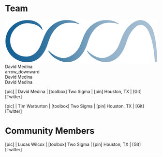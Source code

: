 # Team

<div class="user-card">
  <md-avatar>
    <img src="./_images/blue-logo.svg" alt="Avatar">
  </md-avatar>
  <div class="content">
    <div class="item">
      David Medina
    </div>
    <div class="item">
      <micon>arrow_downward</md-icon>
    </div>
    <div class="item">
      David Medina
    </div>
    <div class="item">
      David Medina
    </div>
  </div>
</div>

[pic] | David Medina
      | [toolbox] Two Sigma
      | [pin]     Houston, TX
      | [Git] [Twitter]

[pic] | Tim Warburton
      | [toolbox] Two Sigma
      | [pin]     Houston, TX
      | [Git] [Twitter]

# Community Members

[pic] | Lucas Wilcox
      | [toolbox] Two Sigma
      | [pin]     Houston, TX
      | [Git] [Twitter]

